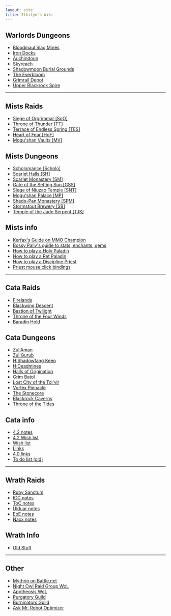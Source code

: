 ```yaml
---
layout: site
title: Ithilyn's Wiki
---
```


## Warlords Dungeons
  * [Bloodmaul Slag Mines](warlords/bloodmaul-slag-mines)
  * [Iron Docks](warlords/iron-docks)
  * [Auchindoun](warlords/auchindoun)
  * [Skyreach](warlords/skyreach)
  * [Shadowmoon Burial Grounds](warlords/shadowmoon-burial-grounds)
  * [The Everbloom](warlords/the-everbloom)
  * [Grimrail Depot](warlords/grimrail-depot)
  * [Upper Blackrock Spire](warlords/upper-blackrock-spire)

----

## Mists Raids
  * [Siege of Orgrimmar \[SoO\]](mists/siege-of-orgrimmar)
  * [Throne of Thunder \[TT\]](mists/throne-of-thunder)
  * [Terrace of Endless Spring \[TES\]](mists/terrace-of-endless-spring)
  * [Heart of Fear \[HoF\]](mists/heart-of-fear)
  * [Mogu'shan Vaults \[MV\]](mists/mogushan-vaults)

## Mists Dungeons
  * [Scholomance \[Scholo\]](mists/scholomance)
  * [Scarlet Halls \[SH\]](mists/scarlet-halls)
  * [Scarlet Monastery \[SM\]](mists/scarlet-monastery)
  * [Gate of the Setting Sun \[GSS\]](mists/gate-of-the-setting-sun)
  * [Siege of Niuzao Temple \[SNT\]](mists/siege-of-niuzao-temple)
  * [Mogu'shan Palace \[MP\]](mists/mogushan-palace)
  * [Shado-Pan Monastery \[SPM\]](mists/shado-pan-monastery)
  * [Stormstout Brewery \[SB\]](mists/stormstout-brewery)
  * [Temple of the Jade Serpent \[TJS\]](mists/temple-of-the=jade-serpent)

## Mists info
  * [Kerfax's Guide on MMO Champion](http://www.mmo-champion.com/threads/1187382-MoP-Holy-Paladin-Guide-5-0)
  * [Bossy Pally's guide to stats, enchants, gems](http://bossypally.wordpress.com/2012/11/02/how-im-healing-in-mop-holy-pally-4eva-stats/)
  * [How to play a Holy Paladin](mists/how-to-play-holy)
  * [How to play a Ret Paladin](mists/how-to-play-ret)
  * [How to play a Discipline Priest](mists/how-to-play-a-discipline-priest)
  * [Priest mouse click bindings](mists/priest-mouse-click-bindings)

----

## Cata Raids
  * [Firelands](cata/firelands)
  * [Blackwing Descent](cata/blackwing-descent)
  * [Bastion of Twilight](cata/bastion-of-twilight)
  * [Throne of the Four Winds](cata/throne-of-the-four-winds)
  * [Baradin Hold](cata/baradin-hold)

## Cata Dungeons
  * [Zul'Aman](cata/zul-aman)
  * [Zul'Gurub](cata/zul-gurub)
  * [H:Shadowfang Keep](cata/shadowfang-keep)
  * [H:Deadmines](cata/deadmines)
  * [Halls of Origination](cata/halls-of-origination)
  * [Grim Batol](cata/grim-batol)
  * [Lost City of the Tol'vir](cata/lost-city-of-the-tol-vir)
  * [Vortex Pinnacle](cata/vortex-pinnacle)
  * [The Stonecore](cata/the-stonecore)
  * [Blackrock Caverns](cata/blackrock-caverns)
  * [Throne of the Tides](cata/throne-of-the-tides)

## Cata info
  * [4.2 notes](cata/4-2-notes)
  * [4.2 Wish list](cata/4-2-wish-list)
  * [Wish list](cata/wish-list)
  * [Links](cata/links)
  * [4.0 links](cata/4-0-links)
  * [To do list (old)](cata/todo)

----

## Wrath Raids
  * [Ruby Sanctum](wrath/ruby-sanctum)
  * [ICC notes](wrath/icc)
  * [ToC notes](wrath/toc)
  * [Ulduar notes](wrath/ulduar)
  * [EoE notes](wrath/eoe)
  * [Naxx notes](wrath/naxx)

## Wrath Info
  * [Old Stuff](wrath/old-stuff)

----

## Other
  * [Mythrin on Battle.net](http://us.battle.net/wow/en/character/hyjal/mythrin/advanced)
  * [Night Owl Raid Group WoL](http://www.worldoflogs.com/guilds/111477/)
  * [Apotheosis WoL](http://worldoflogs.com/guilds/97494/)
  * [Purgatory Guild](http://purgatory.guildwebsite.info/)
  * [Burninators Guild](http://www.guildportal.com/Guild.aspx?GuildID=341204&TabID=2856310)
  * [Ask Mr. Robot Optimizer](http://www.askmrrobot.com/wow/gear/usa/cenarius/mythrin#v1-z1)
